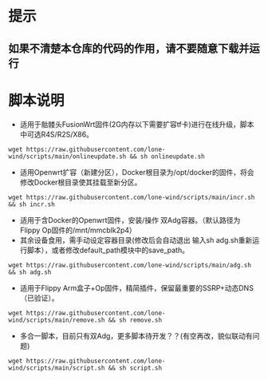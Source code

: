 # 提示
## 如果不清楚本仓库的代码的作用，请不要随意下载并运行
# 脚本说明
- 适用于骷髅头FusionWrt固件(2G内存以下需要扩容tf卡)进行在线升级，脚本中可选R4S/R2S/X86。
```
wget https://raw.githubusercontent.com/lone-wind/scripts/main/onlineupdate.sh && sh onlineupdate.sh
```
- 适用Openwrt扩容（新建分区），Docker根目录为/opt/docker的固件，将会修改Docker根目录使其挂载至新分区。
```
wget https://raw.githubusercontent.com/lone-wind/scripts/main/incr.sh && sh incr.sh
```
- 适用于含Docker的Openwrt固件，安装/操作 双Adg容器。（默认路径为Flippy Op固件的/mnt/mmcblk2p4）
- 其余设备食用，需手动设定容器目录(修改后会自动退出 输入sh adg.sh重新运行脚本），或者修改default_path模块中的save_path。
```
wget https://raw.githubusercontent.com/lone-wind/scripts/main/adg.sh && sh adg.sh
```
- 适用于Flippy Arm盒子+Op固件，精简插件，保留最重要的SSRP+动态DNS（已验证）。
```
wget https://raw.githubusercontent.com/lone-wind/scripts/main/remove.sh && sh remove.sh
```
- 多合一脚本，目前只有双Adg，更多脚本待开发？？(有空再改，貌似联动有问题)
```
wget https://raw.githubusercontent.com/lone-wind/scripts/main/script.sh && sh script.sh
```
